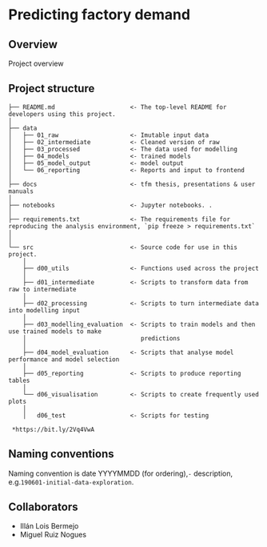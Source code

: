 # Predicting factory demand

Overview
---
Project overview


Project structure
---

```
├── README.md                     <- The top-level README for developers using this project.
│
├── data
│   ├── 01_raw                    <- Imutable input data
│   ├── 02_intermediate           <- Cleaned version of raw
│   ├── 03_processed              <- The data used for modelling
│   ├── 04_models                 <- trained models
│   ├── 05_model_output           <- model output
│   └── 06_reporting              <- Reports and input to frontend
│
├── docs                          <- tfm thesis, presentations & user manuals
│
├── notebooks                     <- Jupyter notebooks. .
│
├── requirements.txt              <- The requirements file for reproducing the analysis environment, `pip freeze > requirements.txt`
│
│
└── src                           <- Source code for use in this project.
    │
    ├── d00_utils                 <- Functions used across the project
    │
    ├── d01_intermediate          <- Scripts to transform data from raw to intermediate
    │
    ├── d02_processing            <- Scripts to turn intermediate data into modelling input
    │
    ├── d03_modelling_evaluation  <- Scripts to train models and then use trained models to make
    │                                predictions
    │
    ├── d04_model_evaluation      <- Scripts that analyse model performance and model selection
    │    
    ├── d05_reporting             <- Scripts to produce reporting tables
    │
    └── d06_visualisation         <- Scripts to create frequently used plots
    │
    │   d06_test                  <- Scripts for testing

 *https://bit.ly/2Vq4VwA
```
Naming conventions
---
Naming convention is date YYYYMMDD (for ordering),`-` description, e.g.`190601-initial-data-exploration`.

Collaborators
---

 - Illán Lois Bermejo
 - Miguel Ruiz Nogues
